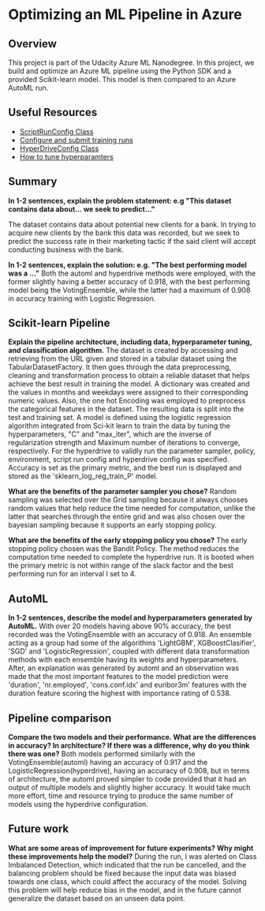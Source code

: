 # Optimizing an ML Pipeline in Azure

## Overview
This project is part of the Udacity Azure ML Nanodegree.
In this project, we build and optimize an Azure ML pipeline using the Python SDK and a provided Scikit-learn model.
This model is then compared to an Azure AutoML run.

## Useful Resources
- [ScriptRunConfig Class](https://docs.microsoft.com/en-us/python/api/azureml-core/azureml.core.scriptrunconfig?view=azure-ml-py)
- [Configure and submit training runs](https://docs.microsoft.com/en-us/azure/machine-learning/how-to-set-up-training-targets)
- [HyperDriveConfig Class](https://docs.microsoft.com/en-us/python/api/azureml-train-core/azureml.train.hyperdrive.hyperdriveconfig?view=azure-ml-py)
- [How to tune hyperparamters](https://docs.microsoft.com/en-us/azure/machine-learning/how-to-tune-hyperparameters)


## Summary
**In 1-2 sentences, explain the problem statement: e.g "This dataset contains data about... we seek to predict..."**

The dataset contains data about potential new clients for a bank. In trying to acquire new clients by the bank this data was recorded, but we seek to predict the success rate in their marketing tactic if the said client will accept conducting business with the bank.

**In 1-2 sentences, explain the solution: e.g. "The best performing model was a ..."**
Both the automl and hyperdrive methods were employed, with the former slightly having a better accuracy of 0.918, with the best performing model being the VotingEnsemble, while the latter had a maximum of 0.908 in accuracy training with Logistic Regression.

## Scikit-learn Pipeline
**Explain the pipeline architecture, including data, hyperparameter tuning, and classification algorithm.**
The dataset is created by accessing and retrieving from the URL given and stored in a tabular dataset using the TabularDatasetFactory. It then goes through the data preprocessing, cleaning and transformation process to obtain a reliable dataset that helps achieve the best result in training the model. A dictionary was created and the values in months and weekdays were assigned to their corresponding numeric values. Also, the one hot Encoding was employed to preprocess the categorical features in the dataset. The resulting data is split into the test and training set.
A model is defined using the logistic regression algorithm integrated from Sci-kit learn to train the data by tuning the hyperparameters, "C" and "max_iter", which are the inverse of regularization strength and Maximum number of iterations to converge, respectively. 
For the hyperdrive to validly run the parameter sampler, policy, environment, script run config and hyperdrive config was specified. Accuracy is set as the primary metric, and the best run is displayed and stored as the 'sklearn_log_reg_train_P' model. 

**What are the benefits of the parameter sampler you chose?**
Random sampling was selected over the Grid sampling because it always chooses random values that help reduce the time needed for computation, unlike the latter that searches through the entire grid and was also chosen over the bayesian sampling because it supports an early stopping policy.  

**What are the benefits of the early stopping policy you chose?**
The early stopping policy chosen was the Bandit Policy. The method reduces the computation time needed to complete the hyperdrive run. It is booted when the primary metric is not within range of the slack factor and the best performing run for an interval I set to 4. 

## AutoML
**In 1-2 sentences, describe the model and hyperparameters generated by AutoML.**
With over 20 models having above 90% accuracy, the best recorded was the VotingEnsemble with an accuracy of 0.918. An ensemble acting as a group had some of the algorithms 'LightGBM', XGBoostClasifier', 'SGD' and 'LogisticRegression', coupled with different data transformation methods with each ensemble having its weights and hyperparameters. After, an explanation was generated by automl and an observation was made that the most important features to the model prediction were 'duration', 'nr.employed', 'cons.conf.idx' and euribor3m' features with the duration feature scoring the highest with importance rating of 0.538. 

## Pipeline comparison
**Compare the two models and their performance. What are the differences in accuracy? In architecture? If there was a difference, why do you think there was one?**
Both models performed similarly with the VotingEnsemble(automl) having an accuracy of 0.917 and the LogisticRegression(hyperdrive), having an accuracy of 0.908, but in terms of architecture, the automl proved simpler to code provided that it had an output of multiple models and slightly higher accuracy. It would take much more effort, time and resource trying to produce the same number of models using the hyperdrive configuration.

## Future work
**What are some areas of improvement for future experiments? Why might these improvements help the model?**
During the run, I was alerted on Class Imbalanced Detection, which indicated that the run be cancelled, and the balancing problem should be fixed because the input data was biased towards one class, which could affect the accuracy of the model. Solving this problem will help reduce bias in the model, and in the future cannot generalize the dataset based on an unseen data point.
